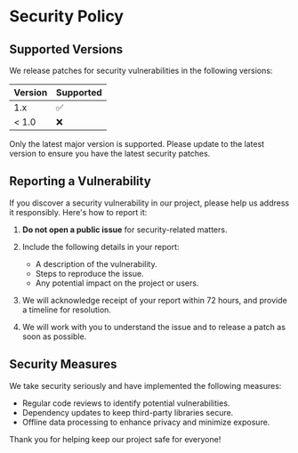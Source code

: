 # Security Policy

## Supported Versions

We release patches for security vulnerabilities in the following versions:

| Version | Supported          |
| ------- | ------------------ |
| 1.x     | :white_check_mark: |
| < 1.0   | :x:                |

Only the latest major version is supported. Please update to the latest version to ensure you have the latest security patches.

## Reporting a Vulnerability

If you discover a security vulnerability in our project, please help us address it responsibly. Here's how to report it:

1. **Do not open a public issue** for security-related matters. 
2. Include the following details in your report:
   - A description of the vulnerability.
   - Steps to reproduce the issue.
   - Any potential impact on the project or users.

3. We will acknowledge receipt of your report within 72 hours, and provide a timeline for resolution.

4. We will work with you to understand the issue and to release a patch as soon as possible.

## Security Measures

We take security seriously and have implemented the following measures:
- Regular code reviews to identify potential vulnerabilities.
- Dependency updates to keep third-party libraries secure.
- Offline data processing to enhance privacy and minimize exposure.

Thank you for helping keep our project safe for everyone!
